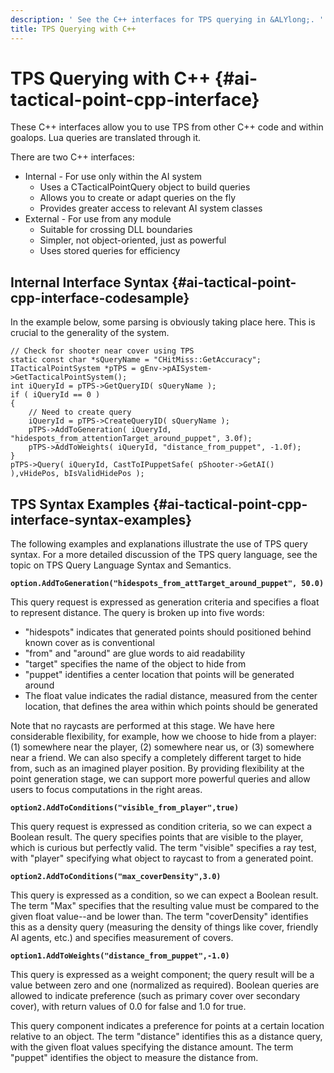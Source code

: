 ```yaml
---
description: ' See the C++ interfaces for TPS querying in &ALYlong;. '
title: TPS Querying with C++
---
```

# TPS Querying with C\+\+ {#ai-tactical-point-cpp-interface}

These C\+\+ interfaces allow you to use TPS from other C\+\+ code and within goalops\. Lua queries are translated through it\.

There are two C\+\+ interfaces:
+ Internal \- For use only within the AI system
  + Uses a CTacticalPointQuery object to build queries
  + Allows you to create or adapt queries on the fly
  + Provides greater access to relevant AI system classes
+ External \- For use from any module
  + Suitable for crossing DLL boundaries
  + Simpler, not object\-oriented, just as powerful
  + Uses stored queries for efficiency

## Internal Interface Syntax {#ai-tactical-point-cpp-interface-codesample}

In the example below, some parsing is obviously taking place here\. This is crucial to the generality of the system\.

```
// Check for shooter near cover using TPS
static const char *sQueryName = "CHitMiss::GetAccuracy";
ITacticalPointSystem *pTPS = gEnv->pAISystem->GetTacticalPointSystem();
int iQueryId = pTPS->GetQueryID( sQueryName );
if ( iQueryId == 0 )
{
    // Need to create query
    iQueryId = pTPS->CreateQueryID( sQueryName );
    pTPS->AddToGeneration( iQueryId, "hidespots_from_attentionTarget_around_puppet", 3.0f);
    pTPS->AddToWeights( iQueryId, "distance_from_puppet", -1.0f);
}
pTPS->Query( iQueryId, CastToIPuppetSafe( pShooter->GetAI() ),vHidePos, bIsValidHidePos );
```

## TPS Syntax Examples {#ai-tactical-point-cpp-interface-syntax-examples}

The following examples and explanations illustrate the use of TPS query syntax\. For a more detailed discussion of the TPS query language, see the topic on TPS Query Language Syntax and Semantics\.

**`option.AddToGeneration("hidespots_from_attTarget_around_puppet", 50.0)`**

This query request is expressed as generation criteria and specifies a float to represent distance\. The query is broken up into five words:
+ "hidespots" indicates that generated points should positioned behind known cover as is conventional
+ "from" and "around" are glue words to aid readability
+ "target" specifies the name of the object to hide from
+ "puppet" identifies a center location that points will be generated around
+ The float value indicates the radial distance, measured from the center location, that defines the area within which points should be generated

Note that no raycasts are performed at this stage\. We have here considerable flexibility, for example, how we choose to hide from a player: \(1\) somewhere near the player, \(2\) somewhere near us, or \(3\) somewhere near a friend\. We can also specify a completely different target to hide from, such as an imagined player position\. By providing flexibility at the point generation stage, we can support more powerful queries and allow users to focus computations in the right areas\.

**`option2.AddToConditions("visible_from_player",true)`**

This query request is expressed as condition criteria, so we can expect a Boolean result\. The query specifies points that are visible to the player, which is curious but perfectly valid\. The term "visible" specifies a ray test, with "player" specifying what object to raycast to from a generated point\.

**`option2.AddToConditions("max_coverDensity",3.0)`**

This query is expressed as a condition, so we can expect a Boolean result\. The term "Max" specifies that the resulting value must be compared to the given float value\-\-and be lower than\. The term "coverDensity" identifies this as a density query \(measuring the density of things like cover, friendly AI agents, etc\.\) and specifies measurement of covers\.

**`option1.AddToWeights("distance_from_puppet",-1.0)`**

This query is expressed as a weight component; the query result will be a value between zero and one \(normalized as required\)\. Boolean queries are allowed to indicate preference \(such as primary cover over secondary cover\), with return values of 0\.0 for false and 1\.0 for true\.

This query component indicates a preference for points at a certain location relative to an object\. The term "distance" identifies this as a distance query, with the given float values specifying the distance amount\. The term "puppet" identifies the object to measure the distance from\.